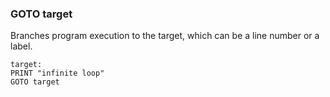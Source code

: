 

### GOTO target

Branches program execution to the target, which can be a line number or a label.


```basic
target:
PRINT "infinite loop"
GOTO target
```